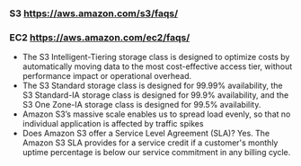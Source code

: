 
### S3 https://aws.amazon.com/s3/faqs/
### EC2 https://aws.amazon.com/ec2/faqs/

- The S3 Intelligent-Tiering storage class is designed to optimize costs by automatically moving data to the most cost-effective access tier, without performance impact or operational overhead. 
- The S3 Standard storage class is designed for 99.99% availability, the S3 Standard-IA storage class is designed for 99.9% availability, and the S3 One Zone-IA storage class is designed for 99.5% availability.
- Amazon S3’s massive scale enables us to spread load evenly, so that no individual application is affected by traffic spikes
- Does Amazon S3 offer a Service Level Agreement (SLA)? Yes. The Amazon S3 SLA provides for a service credit if a customer's monthly uptime percentage is below our service commitment in any billing cycle.
